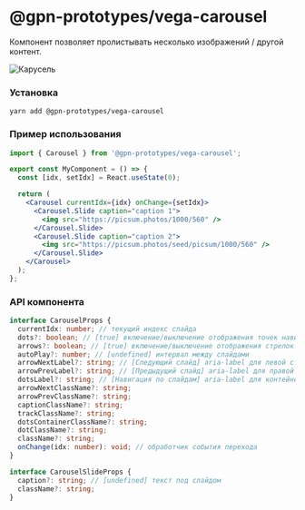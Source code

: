 # @gpn-prototypes/vega-carousel

Компонент позволяет пролистывать несколько изображений / другой контент.

![Карусель](docs/carousel.png)

### Установка

    yarn add @gpn-prototypes/vega-carousel

### Пример использования

```jsx
import { Carousel } from '@gpn-prototypes/vega-carousel';

export const MyComponent = () => {
  const [idx, setIdx] = React.useState(0);

  return (
    <Carousel currentIdx={idx} onChange={setIdx}>
      <Carousel.Slide caption="caption 1">
        <img src="https://picsum.photos/1000/560" />
      </Carousel.Slide>
      <Carousel.Slide caption="caption 2">
        <img src="https://picsum.photos/seed/picsum/1000/560" />
      </Carousel.Slide>
    </Carousel>
  );
};
```

### API компонента

```ts
interface CarouselProps {
  currentIdx: number; // текущий индекс слайда
  dots?: boolean; // [true] включение/выключение отображения точек навигации
  arrows?: boolean; // [true] включение/выключение отображения стрелок
  autoPlay?: number; // [undefined] интервал между слайдами
  arrowNextLabel?: string; // [Следующий слайд] aria-label для левой стрелки
  arrowPrevLabel?: string; // [Предыдущий слайд] aria-label для правой стрелки
  dotsLabel?: string; // [Навигация по слайдам] aria-label для контейнера с точками навигации
  arrowNextClassName?: string;
  arrowPrevClassName?: string;
  captionClassName?: string;
  trackClassName?: string;
  dotsContainerClassName?: string;
  dotClassName?: string;
  className?: string;
  onChange(idx: number): void; // обработчик события перехода
}

interface CarouselSlideProps {
  caption?: string; // [undefined] текст под слайдом
  className?: string;
}
```
